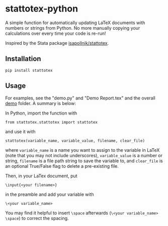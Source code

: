 # stattotex-python

A simple function for automatically updating LaTeX documents with numbers or strings from Python. No more manually copying your calculations over every time your code is re-run!

Inspired by the Stata package [isapollnik/stattotex](https://github.com/isapollnik/stattotex).

## Installation

`pip install stattotex`

## Usage

For examples, see the "demo.py" and "Demo Report.tex" and the overall [demo](https://github.com/ijyliu/stattotex-python/tree/main/demo) folder. A summary is below:

In Python, import the function with

`from stattotex.stattotex import stattotex`

and use it with

`stattotex(variable_name, variable_value, filename, clear_file)`

where `variable_name` is a name you want to assign to the variable in LaTeX (note that you may not include underscores), `variable_value` is a number or string, `filename` is a file path string to save the variable to, and `clear_file` is an optional True/False flag to delete a pre-existing file.

Then, in your LaTex document, put

`\input{<your filename>}`

in the preamble and add your variable with

`\<your variable_name>`

You may find it helpful to insert `\space` afterwards (`\<your variable_name> \space`) to correct the spacing.
